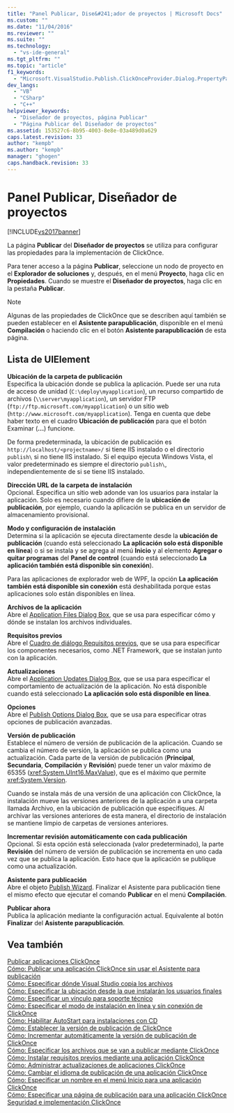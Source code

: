 ```yaml
---
title: "Panel Publicar, Dise&#241;ador de proyectos | Microsoft Docs"
ms.custom: ""
ms.date: "11/04/2016"
ms.reviewer: ""
ms.suite: ""
ms.technology: 
  - "vs-ide-general"
ms.tgt_pltfrm: ""
ms.topic: "article"
f1_keywords: 
  - "Microsoft.VisualStudio.Publish.ClickOnceProvider.Dialog.PropertyPage"
dev_langs: 
  - "VB"
  - "CSharp"
  - "C++"
helpviewer_keywords: 
  - "Diseñador de proyectos, página Publicar"
  - "Página Publicar del Diseñador de proyectos"
ms.assetid: 153527c6-8b95-4003-8e8e-03a489d0a629
caps.latest.revision: 33
author: "kempb"
ms.author: "kempb"
manager: "ghogen"
caps.handback.revision: 33
---
```

# Panel Publicar, Dise&#241;ador de proyectos
[!INCLUDE[vs2017banner](../../code-quality/includes/vs2017banner.md)]

La página **Publicar** del **Diseñador de proyectos** se utiliza para configurar las propiedades para la implementación de ClickOnce.  
  
 Para tener acceso a la página **Publicar**, seleccione un nodo de proyecto en el **Explorador de soluciones** y, después, en el menú **Proyecto**, haga clic en **Propiedades**. Cuando se muestre el **Diseñador de proyectos**, haga clic en la pestaña **Publicar**.  
  
> [!NOTE]
>  Algunas de las propiedades de ClickOnce que se describen aquí también se pueden establecer en el **Asistente parapublicación**, disponible en el menú **Compilación** o haciendo clic en el botón **Asistente parapublicación** de esta página.  
  
## Lista de UIElement  
 **Ubicación de la carpeta de publicación**  
 Especifica la ubicación donde se publica la aplicación. Puede ser una ruta de acceso de unidad \(`C:\deploy\myapplication`\), un recurso compartido de archivos \(`\\server\myapplication`\), un servidor FTP \(`ftp://ftp.microsoft.com/myapplication`\) o un sitio web \(`http://www.microsoft.com/myapplication`\). Tenga en cuenta que debe haber texto en el cuadro **Ubicación de publicación** para que el botón Examinar \(**...**\) funcione.  
  
 De forma predeterminada, la ubicación de publicación es `http://localhost/<projectname>/` si tiene IIS instalado o el directorio `publish\` si no tiene IIS instalado. Si el equipo ejecuta Windows Vista, el valor predeterminado es siempre el directorio `publish\`, independientemente de si se tiene IIS instalado.  
  
 **Dirección URL de la carpeta de instalación**  
 Opcional. Especifica un sitio web adonde van los usuarios para instalar la aplicación. Solo es necesario cuando difiere de la **ubicación de publicación**, por ejemplo, cuando la aplicación se publica en un servidor de almacenamiento provisional.  
  
 **Modo y configuración de instalación**  
 Determina si la aplicación se ejecuta directamente desde la **ubicación de publicación** \(cuando está seleccionado **La aplicación solo está disponible en línea**\) o si se instala y se agrega al menú **Inicio** y al elemento **Agregar o quitar programas** del **Panel de control** \(cuando está seleccionado **La aplicación también está disponible sin conexión**\).  
  
 Para las aplicaciones de explorador web de WPF, la opción **La aplicación también está disponible sin conexión** está deshabilitada porque estas aplicaciones solo están disponibles en línea.  
  
 **Archivos de la aplicación**  
 Abre el [Application Files Dialog Box](http://msdn.microsoft.com/es-es/b06dff3a-b87a-4caf-996b-7a4acf8137a8), que se usa para especificar cómo y dónde se instalan los archivos individuales.  
  
 **Requisitos previos**  
 Abre el [Cuadro de diálogo Requisitos previos](../../ide/reference/prerequisites-dialog-box.md), que se usa para especificar los componentes necesarios, como .NET Framework, que se instalan junto con la aplicación.  
  
 **Actualizaciones**  
 Abre el [Application Updates Dialog Box](http://msdn.microsoft.com/es-es/8eca8743-8e68-4d04-bfd5-4dc0a9b2934f), que se usa para especificar el comportamiento de actualización de la aplicación. No está disponible cuando está seleccionado **La aplicación solo está disponible en línea**.  
  
 **Opciones**  
 Abre el [Publish Options Dialog Box](http://msdn.microsoft.com/es-es/fd9baa1b-7311-4f9e-8ffb-ae50cf110592), que se usa para especificar otras opciones de publicación avanzadas.  
  
 **Versión de publicación**  
 Establece el número de versión de publicación de la aplicación. Cuando se cambia el número de versión, la aplicación se publica como una actualización. Cada parte de la versión de publicación \(**Principal**, **Secundaria**, **Compilación** y **Revisión**\) puede tener un valor máximo de 65355 \(<xref:System.UInt16.MaxValue>\), que es el máximo que permite <xref:System.Version>.  
  
 Cuando se instala más de una versión de una aplicación con ClickOnce, la instalación mueve las versiones anteriores de la aplicación a una carpeta llamada Archivo, en la ubicación de publicación que especifiques. Al archivar las versiones anteriores de esta manera, el directorio de instalación se mantiene limpio de carpetas de versiones anteriores.  
  
 **Incrementar revisión automáticamente con cada publicación**  
 Opcional. Si esta opción está seleccionada \(valor predeterminado\), la parte **Revisión** del número de versión de publicación se incrementa en uno cada vez que se publica la aplicación. Esto hace que la aplicación se publique como una actualización.  
  
 **Asistente para publicación**  
 Abre el objeto [Publish Wizard](http://msdn.microsoft.com/es-es/fc6abebd-13d6-48e4-a567-fbc52dad0872). Finalizar el Asistente para publicación tiene el mismo efecto que ejecutar el comando **Publicar** en el menú **Compilación**.  
  
 **Publicar ahora**  
 Publica la aplicación mediante la configuración actual. Equivalente al botón **Finalizar** del **Asistente parapublicación**.  
  
## Vea también  
 [Publicar aplicaciones ClickOnce](../../deployment/publishing-clickonce-applications.md)   
 [Cómo: Publicar una aplicación ClickOnce sin usar el Asistente para publicación](../../deployment/how-to-publish-a-clickonce-application-using-the-publish-wizard.md)   
 [Cómo: Especificar dónde Visual Studio copia los archivos](../../deployment/how-to-specify-where-visual-studio-copies-the-files.md)   
 [Cómo: Especificar la ubicación desde la que instalarán los usuarios finales](../../deployment/how-to-specify-the-location-where-end-users-will-install-from.md)   
 [Cómo: Especificar un vínculo para soporte técnico](../../deployment/how-to-specify-a-link-for-technical-support.md)   
 [Cómo: Especificar el modo de instalación en línea y sin conexión de ClickOnce](../../deployment/how-to-specify-the-clickonce-offline-or-online-install-mode.md)   
 [Cómo: Habilitar AutoStart para instalaciones con CD](../../deployment/how-to-enable-autostart-for-cd-installations.md)   
 [Cómo: Establecer la versión de publicación de ClickOnce](../../deployment/how-to-set-the-clickonce-publish-version.md)   
 [Cómo: Incrementar automáticamente la versión de publicación de ClickOnce](../../deployment/how-to-automatically-increment-the-clickonce-publish-version.md)   
 [Cómo: Especificar los archivos que se van a publicar mediante ClickOnce](../../deployment/how-to-specify-which-files-are-published-by-clickonce.md)   
 [Cómo: Instalar requisitos previos mediante una aplicación ClickOnce](../../deployment/how-to-install-prerequisites-with-a-clickonce-application.md)   
 [Cómo: Administrar actualizaciones de aplicaciones ClickOnce](../../deployment/how-to-manage-updates-for-a-clickonce-application.md)   
 [Cómo: Cambiar el idioma de publicación de una aplicación ClickOnce](../../deployment/how-to-change-the-publish-language-for-a-clickonce-application.md)   
 [Cómo: Especificar un nombre en el menú Inicio para una aplicación ClickOnce](../../deployment/how-to-specify-a-start-menu-name-for-a-clickonce-application.md)   
 [Cómo: Especificar una página de publicación para una aplicación ClickOnce](../../deployment/how-to-specify-a-publish-page-for-a-clickonce-application.md)   
 [Seguridad e implementación ClickOnce](../../deployment/clickonce-security-and-deployment.md)